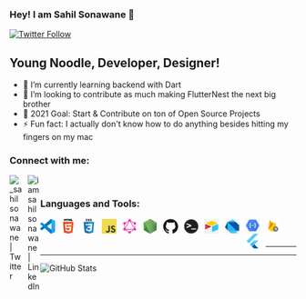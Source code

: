### Hey! I am Sahil Sonawane 👋

[![Twitter Follow](https://img.shields.io/twitter/follow/_sahilsonawane?color=1DA1F2&logo=twitter&style=for-the-badge)](https://twitter.com/intent/follow?original_referer=https%3A%2F%2Fgithub.com%2Fiamsahilsonawane&screen_name=iamsahilsonawane)

## Young Noodle, Developer, Designer!

<!-- - 🔭 I just launched my first course: [Become A VS Code SuperHero!][course]! -->

- 🌱 I’m currently learning backend with Dart
- 👯 I’m looking to contribute as much making FlutterNest the next big brother
- 🥅 2021 Goal: Start & Contribute on ton of Open Source Projects
- ⚡ Fun fact: I actually don't know how to do anything besides hitting my fingers on my mac

### Connect with me:

[<img align="left" style="margin-right: 10px" alt="_sahilsonawane | Twitter" width="22px" src="https://cdn.jsdelivr.net/npm/simple-icons@v3/icons/twitter.svg" />][twitter]
[<img align="left" alt="iamsahilsonawane | LinkedIn" width="22px" src="https://cdn.jsdelivr.net/npm/simple-icons@v3/icons/linkedin.svg" />][linkedin]

<br />

### Languages and Tools:

<img style="margin-right:10px" align="left" alt="Visual Studio Code" width="26px" src="https://raw.githubusercontent.com/github/explore/80688e429a7d4ef2fca1e82350fe8e3517d3494d/topics/visual-studio-code/visual-studio-code.png" />
<img style="margin-right:10px" align="left" alt="HTML5" width="26px" src="https://raw.githubusercontent.com/github/explore/80688e429a7d4ef2fca1e82350fe8e3517d3494d/topics/html/html.png" />
<img style="margin-right:10px" align="left" alt="CSS3" width="26px" src="https://raw.githubusercontent.com/github/explore/80688e429a7d4ef2fca1e82350fe8e3517d3494d/topics/css/css.png" />
<img style="margin-right:10px" align="left" alt="JavaScript" width="26px" src="https://raw.githubusercontent.com/github/explore/80688e429a7d4ef2fca1e82350fe8e3517d3494d/topics/javascript/javascript.png" />
<img style="margin-right:10px" align="left" alt="GraphQL" width="26px" src="https://raw.githubusercontent.com/github/explore/80688e429a7d4ef2fca1e82350fe8e3517d3494d/topics/graphql/graphql.png" />
<img style="margin-right:10px" align="left" alt="Node.js" width="26px" src="https://raw.githubusercontent.com/github/explore/80688e429a7d4ef2fca1e82350fe8e3517d3494d/topics/nodejs/nodejs.png" />
<img style="margin-right:10px" align="left" alt="GitHub" width="26px" src="https://raw.githubusercontent.com/github/explore/78df643247d429f6cc873026c0622819ad797942/topics/github/github.png" />
<img style="margin-right:10px" align="left" alt="Terminal" width="26px" src="https://raw.githubusercontent.com/github/explore/80688e429a7d4ef2fca1e82350fe8e3517d3494d/topics/terminal/terminal.png" />
<img style="margin-right:10px" align="left" alt="Airtable" width="26px" src="https://github.com/iamsahilsonawane/iamsahilsonawane/blob/main/other_icons/airtable.png" />
<img style="margin-right:10px" align="left" alt="Dart" width="26px" src="https://github.com/iamsahilsonawane/iamsahilsonawane/blob/main/other_icons/dart.png" />
<img style="margin-right:10px" align="left" alt="Cloud Functions" width="26px" src="https://github.com/iamsahilsonawane/iamsahilsonawane/blob/main/other_icons/cloud_functions.png" />
<img style="margin-right:10px" align="left" alt="Firestore" width="26px" src="https://github.com/iamsahilsonawane/iamsahilsonawane/blob/main/other_icons/firestore.png" />
<img style="margin-right:10px" align="left" alt="Flutter" width="26px" src="https://github.com/iamsahilsonawane/iamsahilsonawane/blob/main/other_icons/flutter.png" />

<br />
<br />

---

---

![GitHub Stats](https://github-readme-stats.vercel.app/api?username=iamsahilsonawane&show_icons=true)

[course]: http://vsCodeHero.com
[twitter]: https://twitter.com/_sahilsonawane
[linkedin]: https://linkedin.com/in/iamsahilsonawane

